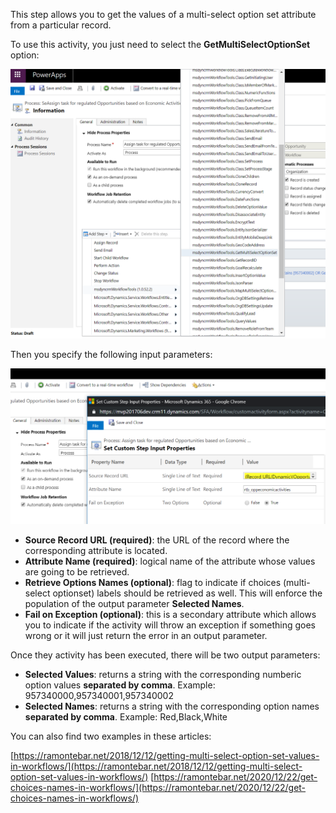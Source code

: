 This step allows you to get the values of a  multi-select option set attribute from a particular record.

To use this activity, you just need to select the **GetMultiSelectOptionSet** option:

![](GetMultiSelectOptionSet.png)

Then you specify the following input parameters:

![](GetMultiSelectOptionSetInputParameters.png)

* **Source Record URL (required)**: the URL of the record where the corresponding attribute is located.
* **Attribute Name (required)**: logical name of the attribute whose values are going to be retrieved.
* **Retrieve Options Names (optional)**: flag to indicate if choices (multi-select optionset) labels should be retrieved as well. This will enforce the population of the output parameter **Selected Names**.
* **Fail on Exception (optional)**: this is a secondary attribute which allows you to indicate if the activity will throw an exception if something goes wrong or it will just return the error in an output parameter.

Once they activity has been executed, there will be two output parameters:

* **Selected Values**: returns a string with the corresponding numberic option values **separated by comma**. Example: 957340000,957340001,957340002
* **Selected Names**: returns a string with the corresponding option names **separated by comma**. Example: Red,Black,White

You can also find two examples in these articles:

[https://ramontebar.net/2018/12/12/getting-multi-select-option-set-values-in-workflows/](https://ramontebar.net/2018/12/12/getting-multi-select-option-set-values-in-workflows/)
[https://ramontebar.net/2020/12/22/get-choices-names-in-workflows/](https://ramontebar.net/2020/12/22/get-choices-names-in-workflows/)
